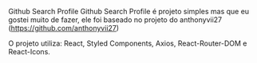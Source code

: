 Github Search Profile
Github Search Profile é projeto simples mas que eu gostei muito de fazer, ele foi baseado no projeto do anthonyvii27 (https://github.com/anthonyvii27)

O projeto utiliza: React, Styled Components, Axios, React-Router-DOM e React-Icons.
